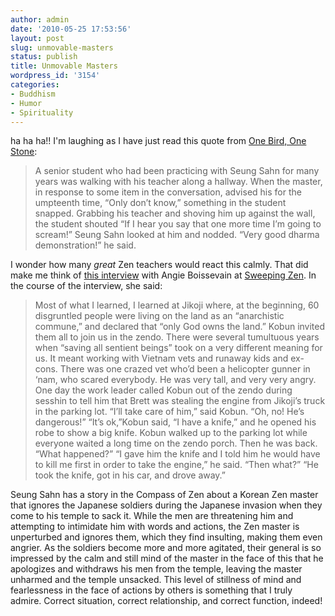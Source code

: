 ```yaml
---
author: admin
date: '2010-05-25 17:53:56'
layout: post
slug: unmovable-masters
status: publish
title: Unmovable Masters
wordpress_id: '3154'
categories:
- Buddhism
- Humor
- Spirituality
---
```

ha ha ha!!  I'm laughing as I have just read this quote from <a href="http://murphyzen.com/one_bird__one_stone__108_american_zen_stories_18827.htm">One Bird, One Stone</a>:

<blockquote>A senior student who had been practicing with Seung Sahn for many years was walking with his teacher along a hallway. When the master, in response to some item in the conversation, advised his for the umpteenth time, “Only don’t know,” something in the student snapped. Grabbing his teacher and shoving him up against the wall, the student shouted “If I hear you say that one more time I’m going to scream!” Seung Sahn looked at him and nodded. “Very good dharma demonstration!” he said.</blockquote>

I wonder how many <em>great</em> Zen teachers would react this calmly.
That did make me think of <a href="http://sweepingzen.com/2010/05/11/angie-boissevain-interview/">this interview</a> with Angie Boissevain at <a href="http://sweepingzen.com">Sweeping Zen</a>. In the course of the interview, she said:

<blockquote>Most of what I learned, I learned at Jikoji where, at the beginning, 60 disgruntled people were living on the land as an “anarchistic commune,” and declared that “only God owns the land.”  Kobun invited them all to join us in the zendo.  There were several tumultuous years when “saving all sentient beings” took on a very different meaning for us.  It meant working with Vietnam vets and runaway kids and ex-cons.  There was one crazed vet who’d been a helicopter gunner in ‘nam, who scared everybody.  He was very tall, and very very angry.  One day the work leader called Kobun out of the zendo during sesshin to tell him that Brett was stealing the engine from Jikoji’s truck in the parking lot.  “I’ll take care of him,” said Kobun.
“Oh, no!  He’s dangerous!”  “It’s ok,”Kobun said, “I have a knife,” and he opened his robe to show a big knife.
Kobun walked up to the parking lot while everyone waited a long time on the zendo porch.  Then he was back.
“What happened?”
“I gave him the knife and I told him he would have to kill me first in order to take the engine,” he said.
“Then what?”
“He took the knife, got in his car, and drove away.”</blockquote>

Seung Sahn has a story in the Compass of Zen about a Korean Zen master that ignores the Japanese soldiers during the Japanese invasion when they come to his temple to sack it. While the men are threatening him and attempting to intimidate him with words and actions, the Zen master is unperturbed and ignores them, which they find insulting, making them even angrier. As the soldiers become more and more agitated, their general is so impressed by the calm and still mind of the master in the face of this that he apologizes and withdraws his men from the temple, leaving the master unharmed and the temple unsacked.
This level of stillness of mind and fearlessness in the face of actions by others is something that I truly admire. Correct situation, correct relationship, and correct function, indeed!
